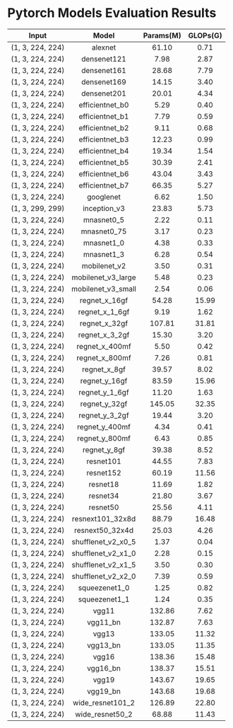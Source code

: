 # Pytorch Models Evaluation Results

Input |Model | Params(M) | GLOPs(G)
|:---:|:---:|:---:|:---:|
(1, 3, 224, 224) |alexnet | 61.10 | 0.71
(1, 3, 224, 224) |densenet121 | 7.98 | 2.87
(1, 3, 224, 224) |densenet161 | 28.68 | 7.79
(1, 3, 224, 224) |densenet169 | 14.15 | 3.40
(1, 3, 224, 224) |densenet201 | 20.01 | 4.34
(1, 3, 224, 224) |efficientnet_b0 | 5.29 | 0.40
(1, 3, 224, 224) |efficientnet_b1 | 7.79 | 0.59
(1, 3, 224, 224) |efficientnet_b2 | 9.11 | 0.68
(1, 3, 224, 224) |efficientnet_b3 | 12.23 | 0.99
(1, 3, 224, 224) |efficientnet_b4 | 19.34 | 1.54
(1, 3, 224, 224) |efficientnet_b5 | 30.39 | 2.41
(1, 3, 224, 224) |efficientnet_b6 | 43.04 | 3.43
(1, 3, 224, 224) |efficientnet_b7 | 66.35 | 5.27
(1, 3, 224, 224) |googlenet | 6.62 | 1.50
(1, 3, 299, 299) |inception_v3 | 23.83 | 5.73
(1, 3, 224, 224) |mnasnet0_5 | 2.22 | 0.11
(1, 3, 224, 224) |mnasnet0_75 | 3.17 | 0.23
(1, 3, 224, 224) |mnasnet1_0 | 4.38 | 0.33
(1, 3, 224, 224) |mnasnet1_3 | 6.28 | 0.54
(1, 3, 224, 224) |mobilenet_v2 | 3.50 | 0.31
(1, 3, 224, 224) |mobilenet_v3_large | 5.48 | 0.23
(1, 3, 224, 224) |mobilenet_v3_small | 2.54 | 0.06
(1, 3, 224, 224) |regnet_x_16gf | 54.28 | 15.99
(1, 3, 224, 224) |regnet_x_1_6gf | 9.19 | 1.62
(1, 3, 224, 224) |regnet_x_32gf | 107.81 | 31.81
(1, 3, 224, 224) |regnet_x_3_2gf | 15.30 | 3.20
(1, 3, 224, 224) |regnet_x_400mf | 5.50 | 0.42
(1, 3, 224, 224) |regnet_x_800mf | 7.26 | 0.81
(1, 3, 224, 224) |regnet_x_8gf | 39.57 | 8.02
(1, 3, 224, 224) |regnet_y_16gf | 83.59 | 15.96
(1, 3, 224, 224) |regnet_y_1_6gf | 11.20 | 1.63
(1, 3, 224, 224) |regnet_y_32gf | 145.05 | 32.35
(1, 3, 224, 224) |regnet_y_3_2gf | 19.44 | 3.20
(1, 3, 224, 224) |regnet_y_400mf | 4.34 | 0.41
(1, 3, 224, 224) |regnet_y_800mf | 6.43 | 0.85
(1, 3, 224, 224) |regnet_y_8gf | 39.38 | 8.52
(1, 3, 224, 224) |resnet101 | 44.55 | 7.83
(1, 3, 224, 224) |resnet152 | 60.19 | 11.56
(1, 3, 224, 224) |resnet18 | 11.69 | 1.82
(1, 3, 224, 224) |resnet34 | 21.80 | 3.67
(1, 3, 224, 224) |resnet50 | 25.56 | 4.11
(1, 3, 224, 224) |resnext101_32x8d | 88.79 | 16.48
(1, 3, 224, 224) |resnext50_32x4d | 25.03 | 4.26
(1, 3, 224, 224) |shufflenet_v2_x0_5 | 1.37 | 0.04
(1, 3, 224, 224) |shufflenet_v2_x1_0 | 2.28 | 0.15
(1, 3, 224, 224) |shufflenet_v2_x1_5 | 3.50 | 0.30
(1, 3, 224, 224) |shufflenet_v2_x2_0 | 7.39 | 0.59
(1, 3, 224, 224) |squeezenet1_0 | 1.25 | 0.82
(1, 3, 224, 224) |squeezenet1_1 | 1.24 | 0.35
(1, 3, 224, 224) |vgg11 | 132.86 | 7.62
(1, 3, 224, 224) |vgg11_bn | 132.87 | 7.63
(1, 3, 224, 224) |vgg13 | 133.05 | 11.32
(1, 3, 224, 224) |vgg13_bn | 133.05 | 11.35
(1, 3, 224, 224) |vgg16 | 138.36 | 15.48
(1, 3, 224, 224) |vgg16_bn | 138.37 | 15.51
(1, 3, 224, 224) |vgg19 | 143.67 | 19.65
(1, 3, 224, 224) |vgg19_bn | 143.68 | 19.68
(1, 3, 224, 224) |wide_resnet101_2 | 126.89 | 22.80
(1, 3, 224, 224) |wide_resnet50_2 | 68.88 | 11.43
